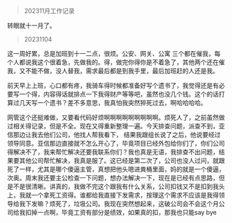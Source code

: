 > 202311月工作记录

转眼就十一月了。

> 20231104

这一周好累，总是加班到十一二点，很烦。公安、网关、公寓 三个都在催我，每个人都说我这个很着急，先做我的。得，做完你得你是不着急了，其他两个还在催我，又不能不做，没人替我，需求最后都是到我手里，最后加班赶的人还是我。

前天早上上班，心口都有疼，我骑车得时候都准备好写个遗书了，我觉得还是有必要写一个得，内容得话就排点一下我得财产等等吧，虽然也没几个钱。这个的话打算过几天写一个遗书？差不多意思，我真怕我突然猝死过去，啊哈哈哈哈。

网管这个还挺难做，又要看代码好烦啊啊啊啊啊啊啊啊啊。烦死人了，之前虽然做过相关得记录，但是不全。现在又得重新整理一遍。今天排查问题，派查不到，亚信那边让我去他们公司，他找人帮我看下， 结果我跟组长说了之后，他说要经过领导同意。亚信那边直接就不怎么开心了，毕竟项目已经外包给你们了，你们公司得解决不了，我来帮忙解决还要我联系你们？我也真是无语，我排查不出问题，结果要其他公司帮忙解决，我真是服了。这已经是第二次了，公司也没人过问，就跟死了一样，尤其是哪个傻逼主管，真想把他头嗯进粪桶里面，妈的就是一个傻逼，次奥。周末我还要主公检查一下问题，想办法解决一下，现在是已经有点思路，但是不是很清晰。讲真的，我做不完这个跟我有什么关系，公司扣钱又不是扣到我头上，我就一个拿死工资得。谁都给我直接下发需求，按理这个需求不应该是我得领导给我下发嘛？烦死了，垃圾公司。我现在突然想起来，这破公司会不会这个月公司给我扣掉一点啊，毕竟工资有部分是绩效，如果真的扣，那我也只能say bye

